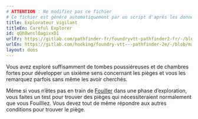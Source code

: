 ```yaml
---
# ATTENTION : Ne modifiez pas ce fichier
# Ce fichier est généré automatiquement par un script d'après les données du module Foundry VTT officiel et de sa traduction
title: Explorateur vigilant
titleEn: Careful Explorer
id: qQh8wnslOagixxD1
urlFr: https://gitlab.com/pathfinder-fr/foundryvtt-pathfinder2-fr/-/blob/master/data/feats/qQh8wnslOagixxD1.htm
urlEn: https://gitlab.com/hooking/foundry-vtt---pathfinder-2e/-/blob/master/packs/data/feats.db/careful-explorer.json
layout: dons
---
```

Vous avez exploré suffisamment de tombes poussiéreuses et de chambres fortes pour développer un sixième sens concernant les pièges et vous les remarquez parfois sans même les avoir cherchés.

Même si vous n’êtes pas en train de [Fouiller](../actions/fouiller.html) dans une phase d’exploration, vous faites un test pour trouver des pièges qui nécessiteraient normalement que vous Fouilliez. Vous devez tout de même répondre aux autres conditions pour trouver le piège.
